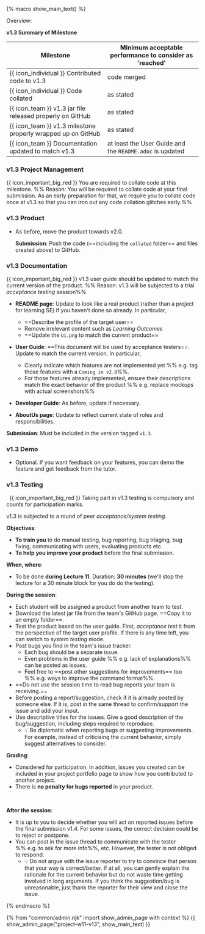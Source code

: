 {% macro show_main_text() %}
<div id="main">

<div id="title">

</div>
<div id="body">

<tip-box>

Overview: <include src="project-timeline.md#v13-overview" inline />
</tip-box>

**v1.3 Summary of Milestone**

Milestone | Minimum acceptable performance to consider as 'reached'
--------- | -------------------------------------------------------
{{ icon_individual }} Contributed code to v1.3 | code merged
{{ icon_individual }} Code collated | as stated
{{ icon_team }} v1.3 jar file released properly on GitHub | as stated
{{ icon_team }} v1.3 milestone properly wrapped up on GitHub | as stated
{{ icon_team }} Documentation updated to match v1.3 | at least the User Guide and the `README.adoc` is updated

### v1.3 Project Management

<tip-box>

{{ icon_important_big_red }} You are required to <tooltip content="extract your own code and put in one file">collate</tooltip> code at this milestone. %%&nbsp;Reason: You will be required to collate code at your final submission. As an early preparation for that, we require you to collate code once at v1.3 so that you can iron out any code collation glitches early.%%

</tip-box>

<panel header="**How to collate code for grading**">
  <include src="collate.fr" />
</panel><p/>

### v1.3 Product

* As before, move the product towards v2.0.

  **Submission**: Push the code (==including the `collated` folder== and files created above) to GitHub.

### v1.3 Documentation

<tip-box>

{{ icon_important_big_red }} v1.3 user guide should be updated to match the current version of the product. %%&nbsp;Reason: v1.3 will be subjected to a trial _acceptance testing_ session%%
  
</tip-box>

* **README page**: Update to look like a real product (rather than a project for learning SE) if you haven't done so already. In particular,
  * ==Describe the profile of the target user==
  * Remove irrelevant content such as _Learning Outcomes_
  * ==Update the `Ui.png` to match the current product==
  
* **User Guide**: ==This document will be used by acceptance testers==. Update to match the current version. In particular,
  * Clearly indicate which features are not implemented yet %%&nbsp;e.g. tag those features with a `Coming in v2.0`%%. 
  * For those features already implemented, ensure their descriptions match the exact behavior of the product %%&nbsp;e.g. replace mockups with actual screenshots%% 
 
* **Developer Guide**: As before, update if necessary.
  
* **AboutUs page**: Update to reflect current state of roles and responsibilities.  

**Submission**: Must be included in the version tagged `v1.3`.


### v1.3 Demo

* Optional. If you want feedback on your features, you can demo the feature and get feedback from the tutor.


### v1.3 Testing

<tip-box>
  
{{ icon_important_big_red }} Taking part in v1.3 testing is compulsory and counts for participation marks.

</tip-box>

v1.3 is subjected to a round of peer _acceptance/system testing_.

**Objectives**:
* **To train you** to do manual testing, bug reporting, bug <tooltip content="assigning of priority order">triaging</tooltip>, bug fixing, communicating with users, evaluating products etc. 
* **To help you improve your product** before the final submission.
  
**When, where**: 
* To be done **during Lecture 11**. Duration: **30 minutes** (we'll stop the lecture for a 30 minute block for you do do the testing).

**During the session**:
* Each student will be assigned a product from another team to test.
* Download the latest jar file from the team's GitHub page. ==Copy it to an empty folder==. 
* Test the product based on the user guide. First, _acceptance test_ it from the perspective of the target user profile. If there is any time left, you can switch to _system testing_ mode.
* Post bugs you find in the team's issue tracker. 
  * Each bug should be a separate issue.
  * Even problems in the user guide %%&nbsp;e.g. lack of explanations%% can be posted as issues.
  * Feel free to ==post other suggestions for improvements== too %%&nbsp;e.g. ways to improve the command format%%.
* ==Do not use the session time to read bug reports your team is receiving.==
* Before posting a report/suggestion, check if it is already posted by someone else. If it is, post in the same thread to confirm/support the issue and add your input.
* Use descriptive titles for the issues. Give a good description of the bug/suggestion, including steps required to reproduce.
  * :bulb: Be diplomatic when reporting bugs or suggesting improvements. For example, instead of criticising the current behavior, simply suggest alternatives to consider.
  
**Grading**:
* Considered for participation. In addition, issues you created can be included in your <trigger trigger="click" for="modal:v1.3-ppp">project portfolio page</trigger> to show how you contributed to another project.
* There is **no penalty for bugs reported** in your product.
  
<modal large title="Admin {{ icon_embedding }} Project →" id="modal:v1.3-ppp">
  <include src="project-deliverables.md#project-deliverables-ppp"/>
</modal>
  
<include src="project-testing.fr#testingPreparations" />
  
**After the session**:
* It is up to you to decide whether you will act on reported issues before the final submission v1.4. For some issues, the correct decision could be to reject or postpone.
* You can post in the issue thread to communicate with the tester %%&nbsp;e.g. to ask for more info%%, etc. However, the tester is not obliged to respond.
  * :bulb: Do not argue with the issue reporter to try to convince that person that your way is correct/better. If at all, you can gently explain the rationale for the current behavior but do not waste time getting involved in long arguments. If you think the suggestion/bug is unreasonable, just thank the reporter for their view and close the issue.
</div>
</div>
{% endmacro %}

{% from "common/admin.njk" import show_admin_page with context %}
{{ show_admin_page("project-w11-v13", show_main_text) }}